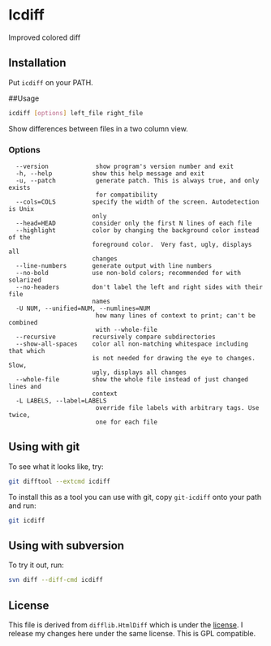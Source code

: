 # Icdiff

Improved colored diff

## Installation

Put `icdiff` on your PATH.

##Usage

```sh
icdiff [options] left_file right_file
```

Show differences between files in a two column view.

### Options
```
  --version             show program's version number and exit
  -h, --help           show this help message and exit
  -u, --patch           generate patch. This is always true, and only exists
                        for compatibility
  --cols=COLS          specify the width of the screen. Autodetection is Unix
                       only
  --head=HEAD          consider only the first N lines of each file
  --highlight          color by changing the background color instead of the
                       foreground color.  Very fast, ugly, displays all
                       changes
  --line-numbers       generate output with line numbers
  --no-bold            use non-bold colors; recommended for with solarized
  --no-headers         don't label the left and right sides with their file
                       names
  -U NUM, --unified=NUM, --numlines=NUM
                        how many lines of context to print; can't be combined
                        with --whole-file
  --recursive          recursively compare subdirectories
  --show-all-spaces    color all non-matching whitespace including that which
                       is not needed for drawing the eye to changes.  Slow,
                       ugly, displays all changes
  --whole-file         show the whole file instead of just changed lines and
                       context
  -L LABELS, --label=LABELS
                        override file labels with arbitrary tags. Use twice,
                        one for each file
```


## Using with git

To see what it looks like, try:

```sh
git difftool --extcmd icdiff
```

To install this as a tool you can use with git, copy
`git-icdiff` onto your path and run:

```sh
git icdiff
```


## Using with subversion

To try it out, run:

```sh
svn diff --diff-cmd icdiff
```


## License

This file is derived from `difflib.HtmlDiff` which is under the [license](http://www.python.org/download/releases/2.6.2/license/).
I release my changes here under the same license.  This is GPL compatible.
